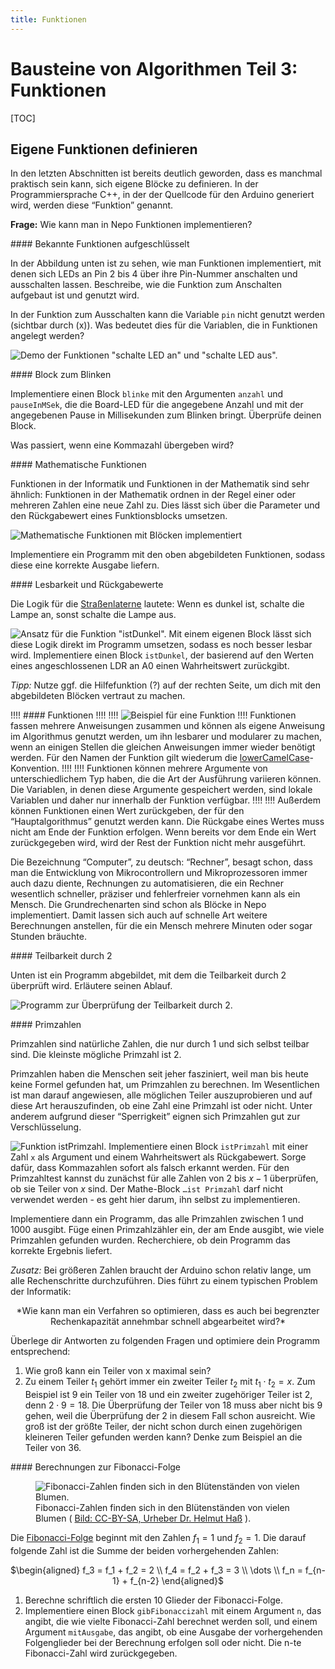 ```yaml
---
title: Funktionen
---
```


# Bausteine von Algorithmen Teil 3: Funktionen

[TOC]

## Eigene Funktionen definieren

In den letzten Abschnitten ist bereits deutlich geworden, dass es manchmal praktisch sein kann, sich eigene Blöcke zu definieren. In der Programmiersprache C++, in der der Quellcode für den Arduino generiert wird, werden diese “Funktion” genannt.

**Frage:** Wie kann man in Nepo Funktionen implementieren?

<div markdown="1" class="aufgabe"> 
#### Bekannte Funktionen aufgeschlüsselt

In der Abbildung unten ist zu sehen, wie man Funktionen implementiert, mit denen sich LEDs an Pin 2 bis 4 über ihre Pin-Nummer anschalten und ausschalten lassen. Beschreibe, wie die Funktion zum Anschalten aufgebaut ist und genutzt wird.

In der Funktion zum Ausschalten kann die Variable `pin` nicht genutzt werden (sichtbar durch (x)). Was bedeutet dies für die Variablen, die in Funktionen angelegt werden?

![Demo der Funktionen "schalte LED an" und "schalte LED aus".](/images/eigene-funktion-demo.png?Lightbox=1024&classes=caption "Demo der Funktionen 'schalte LED an' und 'schalte LED aus'.")
</div>

<div markdown="1" class="aufgabe">
#### Block zum Blinken

Implementiere einen Block `blinke` mit den Argumenten `anzahl` und `pauseInMSek`, die die Board-LED für die angegebene Anzahl und mit der angegebenen Pause in Millisekunden zum Blinken bringt. Überprüfe deinen Block.

Was passiert, wenn eine Kommazahl übergeben wird?
</div>

<div markdown="1" class="aufgabe">
#### Mathematische Funktionen

Funktionen in der Informatik und Funktionen in der Mathematik sind sehr ähnlich: Funktionen in der Mathematik ordnen in der Regel einer oder mehreren Zahlen eine neue Zahl zu. Dies lässt sich über die Parameter und den Rückgabewert eines Funktionsblocks umsetzen.

![Mathematische Funktionen mit Blöcken implementiert](/images/funktion-mathe-beispiele.png?Lightbox=1024&resize=600&classes=caption "Mathematische Funktionen als informatische Funktionen implementiert.")

Implementiere ein Programm mit den oben abgebildeten Funktionen, sodass diese eine korrekte Ausgabe liefern.

</div>

<div markdown="1" class="aufgabe">
#### Lesbarkeit und Rückgabewerte

Die Logik für die [Straßenlaterne](https://doku.el-voss.de/de/arduinoskript/bausteine-algorithmen#straenlampe) lautete: Wenn es dunkel ist, schalte die Lampe an, sonst schalte die Lampe aus.

![Ansatz für die Funktion "istDunkel".](/images/istDunkel.png)
Mit einem eigenen Block lässt sich diese Logik direkt im Programm umsetzen, sodass es noch besser lesbar wird. Implementiere einen Block `istDunkel`, der basierend auf den Werten eines angeschlossenen LDR an A0 einen Wahrheitswert zurückgibt.

*Tipp:* Nutze ggf. die Hilfefunktion (?) auf der rechten Seite, um dich mit den abgebildeten Blöcken vertraut zu machen.
</div>

!!!! #### Funktionen
!!!!
!!!! ![Beispiel für eine Funktion](/images/istPositiv.png)
!!!! Funktionen fassen mehrere Anweisungen zusammen und können als eigene Anweisung im Algorithmus genutzt werden, um ihn lesbarer und modularer zu machen, wenn an einigen Stellen die gleichen Anweisungen immer wieder benötigt werden. Für den Namen der Funktion gilt wiederum die [lowerCamelCase](https://de.wikipedia.org/wiki/Binnenmajuskel#Programmiersprachen)-Konvention.
!!!! 
!!!! Funktionen können mehrere Argumente von unterschiedlichem Typ haben, die die Art der Ausführung variieren können. Die Variablen, in denen diese Argumente gespeichert werden, sind lokale Variablen und daher nur innerhalb der Funktion verfügbar.
!!!! 
!!!! Außerdem können Funktionen einen Wert zurückgeben, der für den “Hauptalgorithmus” genutzt werden kann. Die Rückgabe eines Wertes muss nicht am Ende der Funktion erfolgen. Wenn bereits vor dem Ende ein Wert zurückgegeben wird, wird der Rest der Funktion nicht mehr ausgeführt.

Die Bezeichnung “Computer”, zu deutsch: “Rechner”, besagt schon, dass man die Entwicklung von Mikrocontrollern und Mikroprozessoren immer auch dazu diente, Rechnungen zu automatisieren, die ein Rechner wesentlich schneller, präziser und fehlerfreier vornehmen kann als ein Mensch. Die Grundrechenarten sind schon als Blöcke in Nepo implementiert. Damit lassen sich auch auf schnelle Art weitere Berechnungen anstellen, für die ein Mensch mehrere Minuten oder sogar Stunden bräuchte.

<div markdown="1" class="aufgabe">
#### Teilbarkeit durch 2

Unten ist ein Programm abgebildet, mit dem die Teilbarkeit durch 2 überprüft wird. Erläutere seinen Ablauf.

![Programm zur Überprüfung der Teilbarkeit durch 2.](/images/istGerade-ohneKommatest.png?resize=600)
</div>

<div markdown="1" class="aufgabe">
#### Primzahlen

Primzahlen sind natürliche Zahlen, die nur durch 1 und sich selbst teilbar sind. Die kleinste mögliche Primzahl ist 2.

Primzahlen haben die Menschen seit jeher fasziniert, weil man bis heute keine Formel gefunden hat, um Primzahlen zu berechnen. Im Wesentlichen ist man darauf angewiesen, alle möglichen Teiler auszuprobieren und auf diese Art herauszufinden, ob eine Zahl eine Primzahl ist oder nicht. Unter anderem aufgrund dieser “Sperrigkeit” eignen sich Primzahlen gut zur Verschlüsselung.

![Funktion istPrimzahl.](/images/istPrimzahl-Block.png?classes=figure-right) Implementiere einen Block `istPrimzahl` mit einer Zahl `x` als Argument und einem Wahrheitswert als Rückgabewert. Sorge dafür, dass Kommazahlen sofort als falsch erkannt werden. Für den Primzahltest kannst du zunächst für alle Zahlen von 2 bis $x-1$ überprüfen, ob sie Teiler von $x$ sind. Der Mathe-Block `…ist Primzahl` darf nicht verwendet werden - es geht hier darum, ihn selbst zu implementieren.

Implementiere dann ein Programm, das alle Primzahlen zwischen 1 und 1000 ausgibt. Füge einen Primzahlzähler ein, der am Ende ausgibt, wie viele Primzahlen gefunden wurden. Recherchiere, ob dein Programm das korrekte Ergebnis liefert.

*Zusatz:* Bei größeren Zahlen braucht der Arduino schon relativ lange, um alle Rechenschritte durchzuführen. Dies führt zu einem typischen Problem der Informatik:

<center markdown="1">*Wie kann man ein Verfahren so optimieren, dass es auch bei begrenzter Rechenkapazität annehmbar schnell abgearbeitet wird?*</center>

Überlege dir Antworten zu folgenden Fragen und optimiere dein Programm entsprechend:

1.  Wie groß kann ein Teiler von x maximal sein?
2.  Zu einem Teiler $t_1$ gehört immer ein zweiter Teiler $t_2$ mit $t_1 \cdot t_2 = x$. Zum Beispiel ist $9$ ein Teiler von $18$ und ein zweiter zugehöriger Teiler ist $2$, denn $2\cdot 9 = 18$. Die     Überprüfung der Teiler von 18 muss aber nicht bis 9 gehen, weil die Überprüfung der 2 in diesem Fall schon ausreicht. Wie groß ist der größte Teiler, der nicht schon durch einen zugehörigen kleineren Teiler gefunden werden kann? Denke zum Beispiel an die Teiler von 36.
</div>

<div markdown="1" class="aufgabe">
#### Berechnungen zur Fibonacci-Folge

<figure class="image-caption">
    <img src="/user/pages/images/fibonacci-sonnenblume.jpg" alt="Fibonacci-Zahlen finden sich in den Blütenständen von vielen Blumen." class="caption" />
    <figcaption>Fibonacci-Zahlen finden sich in den Blütenständen von vielen Blumen ( <a href="https://de.wikipedia.org/wiki/Datei:Goldener_Schnitt_Bluetenstand_Sonnenblume.jpg" target=_blank>Bild: CC-BY-SA, Urheber Dr. Helmut Haß</a> ). </figcaption>
</figure>

Die [Fibonacci-Folge](https://de.wikipedia.org/wiki/Fibonacci-Folge) beginnt mit den Zahlen $f_1 = 1$ und $f_2 = 1$. Die darauf folgende Zahl ist die Summe der beiden vorhergehenden Zahlen:

<center markdown="1">
$\begin{aligned}
        f_3 = f_1 + f_2 = 2 \\
        f_4 = f_2 + f_3 = 3 \\
        \dots \\
        f_n = f_{n-1} + f_{n-2}
\end{aligned}$
</center>

1.  Berechne schriftlich die ersten 10 Glieder der Fibonacci-Folge.
2.  Implementiere einen Block `gibFibonaccizahl` mit einem Argument `n`, das angibt, die wie vielte Fibonacci-Zahl berechnet werden soll, und einem Argument `mitAusgabe`, das angibt, ob eine Ausgabe der    vorhergehenden Folgenglieder bei der Berechnung erfolgen soll oder nicht. Die n-te Fibonacci-Zahl wird zurückgegeben.
</div>

